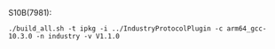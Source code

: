 S10B(7981):
```
./build_all.sh -t ipkg -i ../IndustryProtocolPlugin -c arm64_gcc-10.3.0 -n industry -v V1.1.0
```
